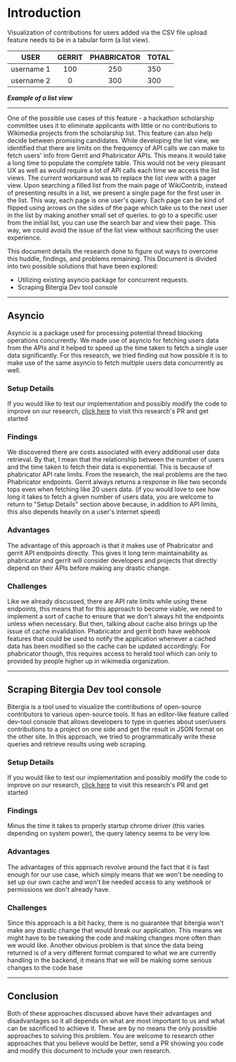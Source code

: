 
# Introduction

Visualization of contributions for users added via the CSV file upload feature needs to be in a tabular form (a list view).

| USER       | GERRIT     | PHABRICATOR    | TOTAL    |
| ---------- | :--------: | :------------: | -------- |
| username 1 | 100        | 250            | 350      |
| username 2 | 0          | 300            | 300      |

**_Example of a list view_**

-------------------------------------------------------------------------------------------------------------------------


 One of the possible use cases of this feature - a hackathon scholarship committee uses it to eliminate applicants with little or no contributions to Wikimedia projects from the scholarship list. This feature can also help decide between promising candidates.
While developing the list view, we identified that there are limits on the frequency of API calls we can make to fetch users' info from Gerrit and Phabricator APIs. This means it would take a long time to populate the complete table. This would not be very pleasant UX as well as would require a lot of API calls each time we access the list views.
The current workaround was to replace the list view with a pager view. Upon searching a filled list from the main page of WikiContrib, instead of presenting results in a list, we present a single page for the first user in the list. This way, each page is one user's query. Each page can be kind of flipped using arrows on the sides of the page which take us to the next user in the list by making another small set of queries. to go to a specific user from the initial list, you can use the search bar and view their page. This way, we could avoid the issue of the list view without sacrificing the user experience.

This document details the research done to figure out ways to overcome this huddle, findings, and problems remaining.
This Document is divided into two possible solutions that have been explored:
 * Utilizing existing asyncio package for concurrent requests.
 * Scraping Bitergia Dev tool console

-----------------------------------------------------------------------------------------------------------------------

## Asyncio
Asyncio is a package used for processing potential thread blocking operations concurrently. We made use of asyncio for fetching users data from the APIs and it helped to speed up the time taken to fetch a single user data significantly.
For this research, we tried finding out how possible it is to make use of the same asyncio to fetch multiple users data concurrently as well.

### Setup Details
If you would like to test our implementation and possibly modify the code to improve on our research, [click here](https://github.com/wikimedia/WikiContrib/pull/158) to visit this research's PR and get started

### Findings
We discovered there are costs associated with every additional user data retrieval. By that, I mean that the relationship between the number of users and the time taken to fetch their data is exponential. This is because of phabricator API rate limits.
From the research, the real problems are the two Phabricator endpoints. Gerrit always returns a response in like two seconds tops even when fetching like 20 users data.
(if you would love to see how long it takes to fetch a given number of users data, you are welcome to return to "Setup Details" section above because, in addition to API limits, this also depends heavily on a user's internet speed)

### Advantages
The advantage of this approach is that it makes use of Phabricator and gerrit API endpoints directly. This gives it long term maintainability as phabricator and gerrit will consider developers and projects that directly depend on their APIs before making any drastic change.

### Challenges
Like we already discussed, there are API rate limits while using these endpoints, this means that for this approach to become viable, we need to implement a sort of cache to ensure that we don't always hit the endpoints unless when necessary.
But then, talking about cache also brings up the issue of cache invalidation.
Phabricator and gerrit both have webhook features that could be used to notify the application whenever a cached data has been modified so the cache can be updated accordingly. For phabricator though, this requires access to herald tool which can only to provided by people higher up in wikimedia organization.

--------------------------------------------------------------------------------------------------------------------------

## Scraping Bitergia Dev tool console
Bitergia is a tool used to visualize the contributions of open-source contributors to various open-source tools. It has an editor-like feature called dev-tool console that allows developers to type in queries about user/users contributions to a project on one side and get the result in JSON format on the other site. In this approach, we tried to programmatically write these queries and retrieve results using web scraping.

### Setup Details
If you would like to test our implementation and possibly modify the code to improve on our research, [click here](https://github.com/wikimedia/WikiContrib/pull/158) to visit this research's PR and get started

### Findings
Minus the time it takes to properly startup chrome driver (this varies depending on system power), the query latency seems to be very low.

### Advantages
The advantages of this approach revolve around the fact that it is fast enough for our use case, which simply means that we won't be needing to set up our own cache and won't be needed access to any webhook or permissions we don't already have.

### Challenges
Since this approach is a bit hacky, there is no guarantee that bitergia won't make any drastic change that would break our application. This means we might have to be tweaking the code and making changes more often than we would like.
Another obvious problem is that since the data being returned is of a very different format compared to what we are currently handling in the backend, it means that we will be making some serious changes to the code base

---------------------------------------------------------------------------------------------------------------------------

## Conclusion
Both of these approaches discussed above have their advantages and disadvantages so it all depends on what are most important to us and what can be sacrificed to achieve it.
These are by no means the only possible approaches to solving this problem. You are welcome to research other approaches that you believe would be better, send a PR showing you code and modify this document to include your own research.
